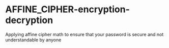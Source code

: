 # AFFINE_CIPHER-encryption-decryption
Applying affine cipher math to ensure  that your password is secure and not understandable by anyone
